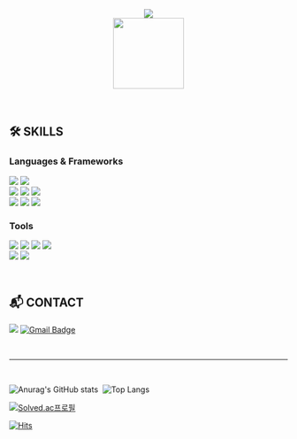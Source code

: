 <div align="center"><img src="https://capsule-render.vercel.app/api?type=waving&color=0:41d1fe,100:fe84fe&height=300&section=header&text=SEO%20CHAEYEON&fontColor=ffffffCC&fontSize=65&fontAlignY=35&desc=ChaeYami&descSize=25&descAlign=70&descAlignY=53" /></div>

<div align="center"><img src="https://github.com/ChaeYami/ChaeYami/assets/120750451/7c8742a2-96f5-4f80-948f-fc5fc8afdcd2" width="128"/></div>

<br>  
<br>  

## 🛠️ SKILLS
### Languages & Frameworks
<img src="https://img.shields.io/badge/python-3776AB?style=for-the-badge&logo=python&logoColor=white"> <img src="https://img.shields.io/badge/java-007396?style=for-the-badge&logo=java&logoColor=white">
<br>
<img src="https://img.shields.io/badge/django-092E20?style=for-the-badge&logo=django&logoColor=white">
<img src="https://img.shields.io/badge/spring-6DB33F?style=for-the-badge&logo=spring&logoColor=white">
<img src="https://img.shields.io/badge/spring%20boot-6DB33F?style=for-the-badge&logo=springboot&logoColor=white">
<br>
<img src="https://img.shields.io/badge/html5-E34F26?style=for-the-badge&logo=html5&logoColor=white">
<img src="https://img.shields.io/badge/css-1572B6?style=for-the-badge&logo=css3&logoColor=white">
<img src="https://img.shields.io/badge/javascript-F7DF1E?style=for-the-badge&logo=javascript&logoColor=black"> 
### Tools
<img src="https://img.shields.io/badge/github-181717?style=for-the-badge&logo=github&logoColor=white"> <img src="https://img.shields.io/badge/git-F05032?style=for-the-badge&logo=git&logoColor=white">
<img src ="https://img.shields.io/badge/Visual%20Studio%20Code-007ACC.svg?&style=for-the-badge&logo=Visual%20Studio%20Code&logoColor=white">
<img src ="https://img.shields.io/badge/intellij-000000.svg?&style=for-the-badge&logo=intellijidea&logoColor=white">
<br>
<img src ="https://img.shields.io/badge/notion-000000.svg?&style=for-the-badge&logo=notion&logoColor=white">
<img src ="https://img.shields.io/badge/obsidian-7C3AED.svg?&style=for-the-badge&logo=obsidian&logoColor=white">

<br>

## 📬 CONTACT
<a href="https://chaeyami.tistory.com/" target="_blank"><img src="https://img.shields.io/badge/Tistory-FF4785?style=for-the-badge&logo=tistory&logoColor=000000"></a>
[![Gmail Badge](https://img.shields.io/badge/Gmail-d14836?style=for-the-badge&logo=Gmail&logoColor=white&link=mailto:ssallyseo@gmail.com)](mailto:ssallyseo@gmail.com)

<br>

---

<br>

![Anurag's GitHub stats](https://github-readme-stats.vercel.app/api?username=ChaeYami&show_icons=true&theme=material-palenight)&nbsp;
![Top Langs](https://github-readme-stats.vercel.app/api/top-langs/?username=ChaeYami&layout=compact&theme=material-palenight)
<br>  

[![Solved.ac프로필](http://mazassumnida.wtf/api/v2/generate_badge?boj=codusseo)](https://solved.ac/codusseo)
<br>  

[![Hits](https://hits.seeyoufarm.com/api/count/incr/badge.svg?url=https%3A%2F%2Fgithub.com%2FChaeYami&count_bg=%23FF9EDE&title_bg=%23E1A3FF&icon=&icon_color=%23E7E7E7&title=hits&edge_flat=true)](https://hits.seeyoufarm.com)
<br>
